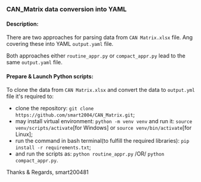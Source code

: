 ### CAN_Matrix data conversion into YAML

#### Description:
There are two approaches for parsing data from `CAN Matrix.xlsx` file.
Ang covering these into YAML `output.yaml` file.

Both approaches either `routine_appr.py` or `compact_appr.py` lead to 
the same `output.yaml` file. 

#### Prepare & Launch Python scripts:
To clone the data from `CAN Matrix.xlsx` and convert the data to `output.yml` file it's required to:
- clone the repository: `git clone https://github.com/smart2004/CAN_Matrix.git`;
- may install virtual environment: `python -m venv venv` and run it: `source venv/scripts/activate`[for Windows] or `source venv/bin/activate`[for Linux];
- run the command in bash terminal(to fulfill the required libraries): `pip install -r requirements.txt`;
- and run the scripts as: `python routine_appr.py` /OR/ `python compact_appr.py`.


Thanks & Regards,
smart200481
